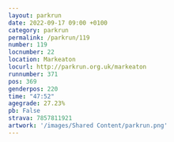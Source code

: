 ```yaml
---
layout: parkrun
date: 2022-09-17 09:00 +0100
category: parkrun
permalink: /parkrun/119
number: 119
locnumber: 22
location: Markeaton
locurl: http://parkrun.org.uk/markeaton
runnumber: 371
pos: 369
genderpos: 220
time: "47:52"
agegrade: 27.23%
pb: False
strava: 7857811921
artwork: '/images/Shared Content/parkrun.png'
---
```

